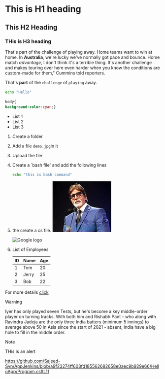
# This is H1 heading

## This H2 Heading

### THis is H3 heading

That's part of the challenge of playing away. Home teams want to win at home. In **Australia**, we're lucky we've normally got pace and bounce. Home match *advantage*, I don't think it's a terrible thing. It's another challenge and makes touring over here even harder when you know the conditions are custom-made for them," Cummins told reporters.

That's **part** of the `challenge` of `playing` away.


```bash
echo "Hello"
```

```css
body{
background-color:cyan;}
```

* List 1
* List 2
* List 3

1) Create a folder
2) Add a file `demo.jpg`in it
3) Upload the file
4) Create a `bash file' and add the following lines
    ```bash
    echo "this is bash command"
    ```
5) the create a cs file.
     ![Image 1](images/amitabh.jpg)

      ![Google logo](https://www.google.co.in/images/branding/googlelogo/1x/googlelogo_color_272x92dp.png)

6) List of Employees

      |ID|Name|Age|
    |---|---|----|
    |1|Tom|20|
    |2|Jerry|25|
    |3|Bob|22|


For more details [click](https://www.javatpoint.com/angular-7-tutorial) 


>[!Warning]
>Iyer has only played seven Tests, but he's become a key middle-order player on turning tracks. With both him and Rishabh Pant - who along with Ravindra Jadeja are the only three India batters (minimum 5 innings) to average above 50 in Asia since the start of 2021 - absent, India have a big hole to fill in the middle order.

>[!Note]
>THis is an alert


https://github.com/Sajeed-Syn/AppJenkins/blob/a9f23274ff603fd185562682658e0aec9b929e66/HelloApp/Program.cs#L11

